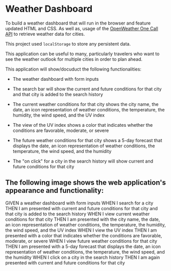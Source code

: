 #  Weather Dashboard


To build a weather dashboard that will run in the browser and feature updated HTML and CSS. As well as, usage of the [OpenWeather One Call API](https://openweathermap.org/api/one-call-api) to retrieve weather data for cities. 

This project used `localStorage` to store any persistent data. 


This application can be useful to many, particularly travelers who want to see the weather outlook for multiple cities in order to plan ahead.  

This application will show/docuduct the following functionalities:
 
- The weather dashboard with form inputs

- The search bar will show the current and future conditions for that city and that city is added to the search history

- The current weather conditions for that city shows the city name, the date, an icon representation of weather 
conditions, the temperature, the humidity, the wind speed, and the UV index

- The view of the UV index shows a color that indicates whether the conditions are favorable, moderate, or severe

- The future weather conditions for that city shows a 5-day forecast that displays the date, an icon representation of weather conditions, the temperature, the wind speed, and the humidity

- The "on click" for a city in the search history will show current and future conditions for that city


## The following image shows the web application's appearance and functionality:



GIVEN a weather dashboard with form inputs
WHEN I search for a city
THEN I am presented with current and future conditions for that city and that city is added to the search history
WHEN I view current weather conditions for that city
THEN I am presented with the city name, the date, an icon representation of weather conditions, the temperature, the humidity, the wind speed, and the UV index
WHEN I view the UV index
THEN I am presented with a color that indicates whether the conditions are favorable, moderate, or severe
WHEN I view future weather conditions for that city
THEN I am presented with a 5-day forecast that displays the date, an icon representation of weather conditions, the temperature, the wind speed, and the humidity
WHEN I click on a city in the search history
THEN I am again presented with current and future conditions for that city